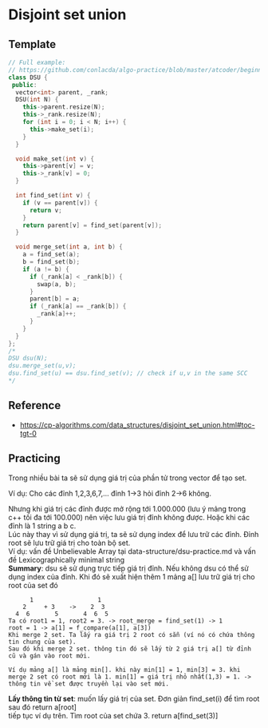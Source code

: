 # Disjoint set union

## Template

```c++
// Full example:
// https://github.com/conlacda/algo-practice/blob/master/atcoder/beginner-acl/disjoint-union-set.md
class DSU {
 public:
  vector<int> parent, _rank;
  DSU(int N) {
    this->parent.resize(N);
    this->_rank.resize(N);
    for (int i = 0; i < N; i++) {
      this->make_set(i);
    }
  }

  void make_set(int v) {
    this->parent[v] = v;
    this->_rank[v] = 0;
  }

  int find_set(int v) {
    if (v == parent[v]) {
      return v;
    }
    return parent[v] = find_set(parent[v]);
  }

  void merge_set(int a, int b) {
    a = find_set(a);
    b = find_set(b);
    if (a != b) {
      if (_rank[a] < _rank[b]) {
        swap(a, b);
      }
      parent[b] = a;
      if (_rank[a] == _rank[b]) {
        _rank[a]++;
      }
    }
  }
};
/*
DSU dsu(N);
dsu.merge_set(u,v);
dsu.find_set(u) == dsu.find_set(v); // check if u,v in the same SCC
*/
```

## Reference
* https://cp-algorithms.com/data_structures/disjoint_set_union.html#toc-tgt-0

## Practicing

Trong nhiều bài ta sẽ sử dụng giá trị của phần tử trong vector để tạo set.

Ví dụ:
Cho các đỉnh 1,2,3,6,7,... đỉnh 1->3 hỏi đỉnh 2->6 không.

Nhưng khi giá trị các đỉnh được mở rộng tới 1.000.000 (lưu ý mảng trong c++ tối đa tới 100.000) nên việc lưu giá trị đỉnh không được. Hoặc khi các đỉnh là 1 string a b c.  
Lúc này thay vì sử dụng giá trị, ta sẽ sử dụng index để lưu trữ các đỉnh. Đỉnh root sẽ lưu trữ giá trị cho toàn bộ set.  
Ví dụ: vấn đề Unbelievable Array tại data-structure/dsu-practice.md và vấn đề Lexicographically minimal string  
**Summary**: dsu sẽ sử dụng trực tiếp giá trị đỉnh. Nếu không dsu có thể sử dụng index của đỉnh. Khi đó sẽ xuất hiện thêm 1 mảng a[] lưu trữ giá trị cho root của set đó  

```
      1                  1
    2     + 3    ->    2  3
  4  6       5       4  6  5 
Ta có root1 = 1, root2 = 3. -> root_merge = find_set(1) -> 1
root = 1 -> a[1] = f_compare(a[1], a[3])
Khi merge 2 set. Ta lấy ra giá trị 2 root có sẵn (ví nó có chứa thông tin chung của set).
Sau đó khi merge 2 set. thông tin đó sẽ lấy từ 2 giá trị a[] từ đỉnh cũ và gán vào root mới.

Ví dụ mảng a[] là mảng min[]. khi này min[1] = 1, min[3] = 3. khi merge 2 set có root mới là 1. min[1] = giá trị nhỏ nhất(1,3) = 1. -> thông tin về set được truyền lại vào set mới. 
```

**Lấy thông tin từ set**: muốn lấy giá trị của set. Đơn giản find_set(i) để tìm root sau đó return a[root]   
tiếp tục ví dụ trên. Tìm root của set chứa 3. return a[find_set(3)]